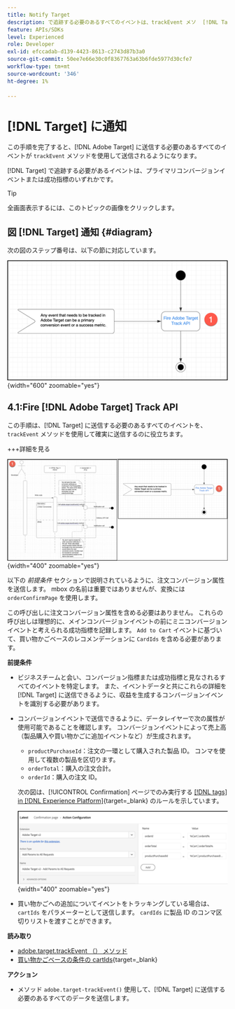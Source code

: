 ```yaml
---
title: Notify Target
description: で追跡する必要のあるすべてのイベントは、trackEvent メソ  [!DNL Target]  ドを使用して送信してください。
feature: APIs/SDKs
level: Experienced
role: Developer
exl-id: efccadab-d139-4423-8613-c2743d87b3a0
source-git-commit: 50ee7e66e30c0f8367763a63b6fde5977d30cfe7
workflow-type: tm+mt
source-wordcount: '346'
ht-degree: 1%

---
```


# [!DNL Target] に通知

この手順を完了すると、[!DNL Adobe Target] に送信する必要のあるすべてのイベントが `trackEvent` メソッドを使用して送信されるようになります。

[!DNL Target] で追跡する必要があるイベントは、プライマリコンバージョンイベントまたは成功指標のいずれかです。

>[!TIP]
>
>全画面表示するには、このトピックの画像をクリックします。

## 図 [!DNL Target] 通知 {#diagram}

次の図のステップ番号は、以下の節に対応しています。

![ ターゲット図への通知 ](/help/dev/patterns/recs-atjs/assets/diagram-notify-target.png){width="600" zoomable="yes"}

## 4.1:Fire [!DNL Adobe Target] Track API

この手順は、[!DNL Target] に送信する必要のあるすべてのイベントを、`trackEvent` メソッドを使用して確実に送信するのに役立ちます。

+++詳細を見る

![Fire Adobe Target Track API の図 ](/help/dev/patterns/recs-atjs/assets/fire-adobe-target-track-api-diagram-combined.png){width="400" zoomable="yes"}

以下の *前提条件* セクションで説明されているように、注文コンバージョン属性を送信します。 mbox の名前は重要ではありませんが、変換には `orderConfirmPage` を使用します。

この呼び出しに注文コンバージョン属性を含める必要はありません。 これらの呼び出しは理想的に、メインコンバージョンイベントの前にミニコンバージョンイベントと考えられる成功指標を記録します。 `Add to Cart` イベントに基づいて、買い物かごベースのレコメンデーションに `CardIds` を含める必要があります。

**前提条件**

* ビジネスチームと会い、コンバージョン指標または成功指標と見なされるすべてのイベントを特定します。 また、イベントデータと共にこれらの詳細を [!DNL Target] に送信できるように、収益を生成するコンバージョンイベントを識別する必要があります。
* コンバージョンイベントで送信できるように、データレイヤーで次の属性が使用可能であることを確認します。 コンバージョンイベントによって売上高（製品購入や買い物かごに追加イベントなど）が生成されます。

   * `productPurchaseId`：注文の一環として購入された製品 ID。 コンマを使用して複数の製品を区切ります。
   * `orderTotal`：購入の注文合計。
   * `orderId`：購入の注文 ID。

  次の図は、[!UICONTROL Confirmation] ページでのみ実行する [ [!DNL tags] in [!DNL Experience Platform]](https://experienceleague.adobe.com/docs/tags.html){target=_blank} のルールを示しています。

  ![ アクション設定ページ ](/help/dev/patterns/recs-atjs/assets/action-configuration.png){width="400" zoomable="yes"}

* 買い物かごへの追加についてイベントをトラッキングしている場合は、`cartIds` をパラメーターとして送信します。 `cardIds` に製品 ID のコンマ区切りリストを渡すことができます。

**読み取り**

* [adobe.target.trackEvent （） メソッド](/help/dev/implement/client-side/atjs/atjs-functions/adobe-target-trackevent.md)
* [ 買い物かごベースの条件の cartIds](https://experienceleague.adobe.com/docs/target/using/recommendations/criteria/base-the-recommendation-on-a-recommendation-key.html?lang=en#cart-based){target=_blank}

**アクション**

* メソッド `adobe.target-trackEvent()` 使用して、[!DNL Target] に送信する必要のあるすべてのデータを送信します。

